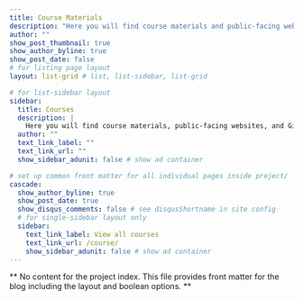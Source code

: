 ```yaml
---
title: Course Materials
description: "Here you will find course materials and public-facing websites and GitHub repositories for my courses. I am always happy to share non-public materials, such as exams and assignment solutions, with fellow educators."
author: ""
show_post_thumbnail: true
show_author_byline: true
show_post_date: false
# for listing page layout
layout: list-grid # list, list-sidebar, list-grid

# for list-sidebar layout
sidebar: 
  title: Courses
  description: |
    Here you will find course materials, public-facing websites, and GitHub repositories for my courses. I am always happy to share non-public materials, such as exams and assignment solutions, with fellow educators.
  author: ""
  text_link_label: ""
  text_link_url: ""
  show_sidebar_adunit: false # show ad container

# set up common front matter for all individual pages inside project/
cascade:    
  show_author_byline: true
  show_post_date: true
  show_disqus_comments: false # see disqusShortname in site config
  # for single-sidebar layout only
  sidebar:
    text_link_label: View all courses
    text_link_url: /course/
    show_sidebar_adunit: false # show ad container
---
```


** No content for the project index. This file provides front matter for the blog including the layout and boolean options. **
